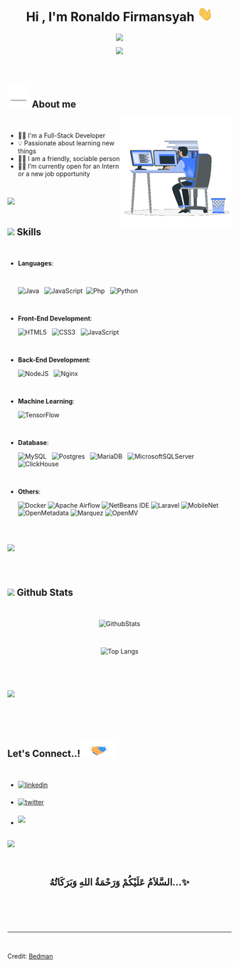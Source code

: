 
<h1 align="center"><b>Hi , I'm Ronaldo Firmansyah </b><img src="hi.gif" width="35"></h1>
<p align="center">
<img align="center" src="https://media.giphy.com/media/SWoSkN6DxTszqIKEqv/giphy.gif" width = 350px>
</p>
<p align="center">
  <a href="https://github.com/DenverCoder1/readme-typing-svg"><img src="https://readme-typing-svg.herokuapp.com?font=Time+New+Roman&color=cyan&size=25&center=true&vCenter=true&width=600&height=100&lines=Hallooooo...&hearts;++;Fresh+Graduate,;Lulusan+D-IV+Teknik+Informatika;Politeknik+Negeri+Malang.;Active+Learner/Researcher,;saat+ini+sedang+mempelajari+bahasa+C;"></a>
</p>


<br>

	
## <picture><img src = "me.gif" width = 50px></picture> **About me**

<picture> <img align="right" src="https://github.com/0xAbdulKhalid/0xAbdulKhalid/raw/main/assets/mdImages/Right_Side.gif" width = 250px></picture>

<br>

- 👨‍💻 I'm a Full-Stack Developer
- 💡 Passionate about learning new things
- 🤝🏻 I am a friendly, sociable person
- 🧑‍💼 I’m currently open for an Intern or a new job opportunity 

<br>

<img src="https://user-images.githubusercontent.com/73097560/115834477-dbab4500-a447-11eb-908a-139a6edaec5c.gif"><br><br>

## <img src="https://media2.giphy.com/media/QssGEmpkyEOhBCb7e1/giphy.gif?cid=ecf05e47a0n3gi1bfqntqmob8g9aid1oyj2wr3ds3mg700bl&rid=giphy.gif" width ="25"><b> Skills</b>
<br>

<p align="center">

- **Languages**:

  <br>

  ![Java](https://img.shields.io/badge/java-%23ED8B00.svg?style=for-the-badge&logo=openjdk&logoColor=white)&nbsp;&nbsp;
  ![JavaScript](https://img.shields.io/badge/javascript-%23323330.svg?style=for-the-badge&logo=javascript&logoColor=%23F7DF1E)&nbsp;&nbsp;![Php](https://img.shields.io/badge/php-%23777BB4.svg?style=for-the-badge)&nbsp;&nbsp;
![Python](https://img.shields.io/badge/Python%20-%2314354C.svg?style=for-the-badge&logo=python&logoColor=white)

<br>   
    
- **Front-End Development**:

   ![HTML5](https://img.shields.io/badge/HTML5%20-%23E34F26.svg?style=for-the-badge&logo=html5&logoColor=white)&nbsp;&nbsp;
   ![CSS3](https://img.shields.io/badge/CSS%20-%231572B6.svg?style=for-the-badge&logo=css3&logoColor=white)&nbsp;&nbsp;
   ![JavaScript](https://img.shields.io/badge/JavaScript%20-%23F7DF1E.svg?style=for-the-badge&logo=javascript&logoColor=black)

<br>

- **Back-End Development**:

    ![NodeJS](https://img.shields.io/badge/node.js-6DA55F?style=for-the-badge&logo=node.js&logoColor=white)&nbsp;&nbsp;
    ![Nginx](https://img.shields.io/badge/nginx-%23009639.svg?style=for-the-badge&logo=nginx&logoColor=white)
    
<br>

- **Machine Learning**:

    ![TensorFlow](https://img.shields.io/badge/TensorFlow-%23FF6F00.svg?style=for-the-badge&logo=TensorFlow&logoColor=white)

<br>

- **Database**:
  
    ![MySQL](https://img.shields.io/badge/mysql-%2300f.svg?style=for-the-badge&logo=mysql&logoColor=white)&nbsp;&nbsp;
    ![Postgres](https://img.shields.io/badge/postgres-%23316192.svg?style=for-the-badge&logo=postgresql&logoColor=white)&nbsp;&nbsp;
    ![MariaDB](https://img.shields.io/badge/MariaDB-003545?style=for-the-badge&logo=mariadb&logoColor=white)&nbsp;&nbsp;
    ![MicrosoftSQLServer](https://img.shields.io/badge/Microsoft%20SQL%20Server-CC2927?style=for-the-badge&&nbsp;&nbsp;logo=microsoft%20sql%20server&logoColor=white)&nbsp;&nbsp;
    ![ClickHouse](https://img.shields.io/badge/ClickHouse-EA2328?style=for-the-badge)

<br>

- **Others**:

    ![Docker](https://img.shields.io/badge/docker-%230db7ed.svg?style=for-the-badge&logo=docker&logoColor=white)
    ![Apache Airflow](https://img.shields.io/badge/Apache%20Airflow-017CEE?style=for-the-badge&logo=Apache%20Airflow&logoColor=white)
    ![NetBeans IDE](https://img.shields.io/badge/NetBeansIDE-1B6AC6.svg?style=for-the-badge&logo=apache-netbeans-ide&logoColor=white)
    ![Laravel](https://img.shields.io/badge/laravel-%23FF2D20.svg?style=for-the-badge&logo=laravel&logoColor=white)
    ![MobileNet](https://img.shields.io/badge/MobileNet-%23d74c4c.svg?style=for-the-badge)
    ![OpenMetadata](https://img.shields.io/badge/OpenMetadata%20assistant-4285F4?style=for-the-badge)
    ![Marquez](https://img.shields.io/badge/Marquez-EF3939?style=for-the-badge)
    ![OpenMV](https://img.shields.io/badge/OpenMV-%23000B25.svg?style=for-the-badge)


</p>

<br>
<br>

<img src="https://user-images.githubusercontent.com/73097560/115834477-dbab4500-a447-11eb-908a-139a6edaec5c.gif"><br><br>

<br>

## <img src="https://media.giphy.com/media/iY8CRBdQXODJSCERIr/giphy.gif" width="35"><b> Github Stats </b>
<br>

<div align="center">

![GithubStats](https://github-readme-stats.vercel.app/api?username=Ronaldo-spec&theme=radical)
</div>
<br>
<div align="center">

![Top Langs](https://github-readme-stats.vercel.app/api/top-langs/?username=Ronaldo-spec&layout=compact)
</div>

<br>
<br>
<br>

<img src="https://user-images.githubusercontent.com/73097560/115834477-dbab4500-a447-11eb-908a-139a6edaec5c.gif"><br><br>

<br>
<br>

## <b> Let's Connect..!</b><img src="https://github.com/0xAbdulKhalid/0xAbdulKhalid/raw/main/assets/mdImages/handshake.gif" width ="80">
<br>
<div align='left'>

<ul>

<li>
<a href="https://linkedin.com/in/ronaldofirmansyah" target="_blank">
<img src="https://img.shields.io/badge/linkedin:  ronaldo firmansyah-%2300acee.svg?color=405DE6&style=for-the-badge&logo=linkedin&logoColor=white" alt=linkedin style="margin-bottom: 5px;"/>
</a>
</li>

<br>

<li>
<a href="https://twitter.com/ronaldo" target="_blank">
<img src="https://img.shields.io/badge/twitter:  bedman-%2300acee.svg?color=1DA1F2&style=for-the-badge&logo=twitter&logoColor=white" alt=twitter style="margin-bottom: 5px;"/>
</a>
</li>

<br>

<li>
<a href="mailto:0xabdulkhalid@gmail.com" target="_blank">
<img src="https://img.shields.io/badge/gmail:  ronaldofirmansyah.30@gmail.com-%23EA4335.svg?style=for-the-badge&logo=gmail&logoColor=white" t=mail style="margin-bottom: 5px;" />
</a>
</li>
	
</ul>
</div>

<br>
<img src="https://user-images.githubusercontent.com/73097560/115834477-dbab4500-a447-11eb-908a-139a6edaec5c.gif">
<br>
<br>
<br>

<div align='center'>

## <b>السَّلاَمُ عَلَيْكُمْ وَرَحْمَةُ اللهِ وَبَرَكَاتُهُ...✨</b>

</div>
<br>
<br>
<br>
<br>

---

<br>

Credit: [Bedman](https://github.com/Ronaldo-spec)

